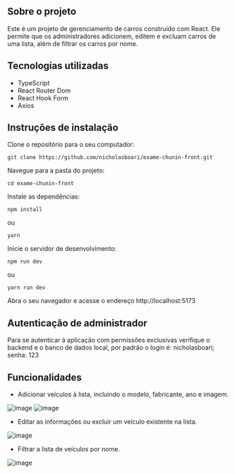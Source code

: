 ## Sobre o projeto
Este é um projeto de gerenciamento de carros construído com React. Ele permite que os administradores adicionem, editem e excluam carros de uma lista, além de filtrar os carros por nome.

## Tecnologias utilizadas

- TypeScript
- React Router Dom
- React Hook Form
- Axios

## Instruções de instalação
Clone o repositório para o seu computador:
```
git clone https://github.com/nicholasboari/exame-chunin-front.git
```
Navegue para a pasta do projeto:
```
cd exame-chunin-front
```
Instale as dependências:
```
npm install
```
ou
```
yarn
```
Inicie o servidor de desenvolvimento:
```
npm run dev
```
ou
```
yarn run dev
```
Abra o seu navegador e acesse o endereço http://localhost:5173

## Autenticação de administrador
Para se autenticar à aplicação com permissões exclusivas verifique o backend e o banco de dados local, por padrão o login é: nicholasboari; senha: 123

## Funcionalidades

- Adicionar veículos à lista, incluindo o modelo, fabricante, ano e imagem.

![image](https://user-images.githubusercontent.com/44304317/234756951-c4f1b027-1c27-4dbb-8967-5b8df20202e1.png)
![image](https://user-images.githubusercontent.com/44304317/234757984-567c7224-7b43-4483-81f6-fbad5ec8a3df.png)

- Editar as informações ou excluir um veículo existente na lista.

![image](https://user-images.githubusercontent.com/44304317/234758186-bc2563e6-eaf7-424b-b79a-38fba0fdef2c.png)


- Filtrar a lista de veículos por nome.

![image](https://user-images.githubusercontent.com/44304317/234758029-1ab0fd5b-73ce-4a43-af9b-d2da927181a1.png)
